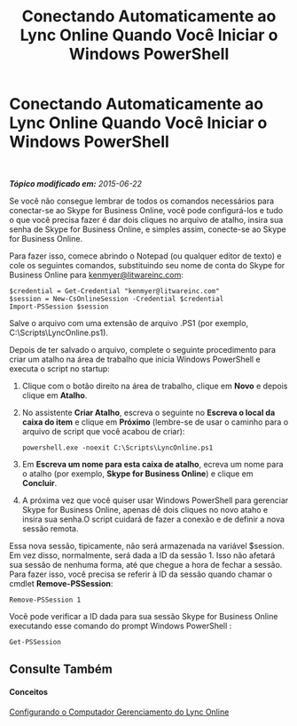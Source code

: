 ﻿---
title: Conectando Automaticamente ao Lync Online Quando Você Iniciar o Windows PowerShell
TOCTitle: Conectando Automaticamente ao Lync Online Quando Você Iniciar o Windows PowerShell
ms:assetid: 68f76c36-5dd6-48ea-b19a-d65593199e4c
ms:mtpsurl: https://technet.microsoft.com/pt-br/library/Dn362799(v=OCS.15)
ms:contentKeyID: 56270421
ms.date: 06/02/2017
mtps_version: v=OCS.15
ms.translationtype: HT
---

# Conectando Automaticamente ao Lync Online Quando Você Iniciar o Windows PowerShell

 

_**Tópico modificado em:** 2015-06-22_

Se você não consegue lembrar de todos os comandos necessários para conectar-se ao Skype for Business Online, você pode configurá-los e tudo o que você precisa fazer é dar dois cliques no arquivo de atalho, insira sua senha de Skype for Business Online, e simples assim, conecte-se ao Skype for Business Online.

Para fazer isso, comece abrindo o Notepad (ou qualquer editor de texto) e cole os seguintes comandos, substituindo seu nome de conta do Skype for Business Online para kenmyer@litwareinc.com:

    $credential = Get-Credential "kenmyer@litwareinc.com"
    $session = New-CsOnlineSession -Credential $credential 
    Import-PSSession $session

Salve o arquivo com uma extensão de arquivo .PS1 (por exemplo, C:\\Scripts\\LyncOnline.ps1).

Depois de ter salvado o arquivo, complete o seguinte procedimento para criar um atalho na área de trabalho que inicia Windows PowerShell e executa o script no startup:

1.  Clique com o botão direito na área de trabalho, clique em **Novo** e depois clique em **Atalho**.

2.  No assistente **Criar Atalho**, escreva o seguinte no **Escreva o local da caixa do item** e clique em **Próximo** (lembre-se de usar o caminho para o arquivo de script que você acabou de criar):
    
        powershell.exe -noexit C:\Scripts\LyncOnline.ps1

3.  Em **Escreva um nome para esta caixa de atalho**, ecreva um nome para o atalho (por exemplo, **Skype for Business Online**) e clique em **Concluir**.

4.  A próxima vez que você quiser usar Windows PowerShell para gerenciar Skype for Business Online, apenas dê dois cliques no novo ataho e insira sua senha.O script cuidará de fazer a conexão e de definir a nova sessão remota.

Essa nova sessão, tipicamente, não será armazenada na variável $session. Em vez disso, normalmente, será dada a ID da sessão 1. Isso não afetará sua sessão de nenhuma forma, até que chegue a hora de fechar a sessão. Para fazer isso, você precisa se referir à ID da sessão quando chamar o cmdlet **Remove-PSSession**:

    Remove-PSSession 1

Você pode verificar a ID dada para sua sessão Skype for Business Online executando esse comando do prompt Windows PowerShell :

    Get-PSSession

## Consulte Também

#### Conceitos

[Configurando o Computador Gerenciamento do Lync Online](configuring-your-computer-for-skype-for-business-online-management.md)


